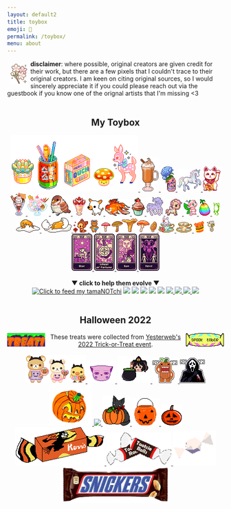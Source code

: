 ```yaml
---
layout: default2
title: toybox
emoji: 🎁
permalink: /toybox/
menu: about
---
```

<a target="_blank" href="https://foollovers.com/"><img src="/graphics/toy/c07-flower-cherry_blossom.gif" title="credit: foollovers" style="margin: 8px;" align="left"/></a>
<b>disclaimer</b>: where possible, original creators are given credit for their work, but there are a few pixels that I couldn't trace to their original creators. 
I am keen on citing original sources, so I would sincerely appreciate it if you could please reach out via the guestbook if you know one of the orignal artists that I'm missing &lt;3
<br>
<br>
<center>
    <h2>My Toybox</h2>
    <a target="_blank" href="https://pixelins.tumblr.com/">
    <img src="/graphics/toy/pixelins.gif">
    </a>
    <a target="_blank" href="https://www.deviantart.com/king-lulu-deer">
    <img src="/graphics/toy/psl_kingluludeer.gif"/>
    </a>
    <a target="_blank" href="https://www.lejlart.com/apple.html">
    <img src="/graphics/toy/lacroixhydrangea.gif">
    </a>
    <a target="_blank" href="https://www.lejlart.com/apple.html">
    <img src="/graphics/toy/unipix2.gif"/>
    </a>
    <a target="_blank" href="https://pixels.heylouise.space/">
    <img src="/graphics/toy/50-maneki-neko1.png">
    </a>
    <a target="_blank" href="https://www.lejlart.com/apple.html">
    <img src="/graphics/toy/nyan_sundae.gif">
    </a>
    <a target="_blank" href="https://web.archive.org/web/20061013174801/http://www.scribbleland.net/">
    <img src="/graphics/toy/parfait_scribbleland.gif">
    </a>
    <a target="_blank" href="http://pokyaron.fc2web.com/sozai.htm">
    <img src="/graphics/toy/bird1.gif">
    </a>
    <img src="/graphics/toy/parfait2.png" title="If you know where this came from, please send me the link!"/>
    <a target="_blank" href="http://mes.fc2web.com/">
    <img src="/graphics/toy/smalldog1.gif">
    </a>
    <a target="_blank" href="https://www.lejlart.com/apple.html">
    <img src="/graphics/toy/goldfish1.gif">
    </a>
    <a target="_blank" href="https://www.lejlart.com/apple.html">
    <img src="/graphics/toy/cupc3.gif">
    </a>
    <a target="_blank" href="https://www.lejlart.com/apple.html">
    <img src="/graphics/toy/meltycornpixel.gif">
    </a>
    <a target="_blank" href="https://www.lejlart.com/apple.html">
    <img src="/graphics/toy/toki_dolce.gif">
    </a>
    <a target="_blank" href="https://www.lejlart.com/apple.html">
    <img src="/graphics/toy/candychan.gif">
    </a>
    <a target="_blank" href="https://www.lejlart.com/apple.html">
    <img src="/graphics/toy/negg_rainbow.gif">
    </a>
    <a target="_blank" href="https://archive.sudomemo.net/">
    <img src="/graphics/toy/frog.gif">
    </a>
    <a target="_blank" href="https://www.lejlart.com/apple.html">
    <img src="/graphics/toy/gudetama_blanket.gif">
    </a>
    <a target="_blank" href="https://www.lejlart.com/apple.html">
    <img src="/graphics/toy/gudetama_hideegg.gif">
    </a>
    <a target="_blank" href="http://cute.lolipop.jp/hotchoco.html">
    <img src="/graphics/toy/bambi.gif"/>
    </a>
    <a target="_blank" href="https://blanketfort.neocities.org/">
    <img src="/graphics/toy/mail bear.gif"/>
    </a>
    <a target="_blank" href="https://www.deviantart.com/king-lulu-deer">
    <img src="/graphics/toy/mushroomjiggle_kingluludeer.gif"/>
    </a>
    <a target="_blank" href="https://www.lejlart.com/apple.html">
    <img src="/graphics/toy/bun_tearose.gif">
    </a>
    <a target="_blank" href="https://www.lejlart.com/apple.html">
    <img src="/graphics/toy/tcup8pastelylwblue.png">
    </a>
    <img src="/graphics/toy/burgerbounce.gif" title="If you know where this came from, please send me the link!"/>
    <a target="_blank" href="http://sorahana.ciao.jp/">
        <img src="/graphics/toy/bee.gif">
    </a>
    <br>
    <a target="_blank" href="https://www.deviantart.com/king-lulu-deer">
        <img src="/graphics/toy/star_tarot_kingluludeer.gif"/> 
        <img src="/graphics/toy/wheeloffortune_tarot_kingluludeer.gif"/> 
        <img src="/graphics/toy/sun_tarot_kingluludeer.gif"/> 
        <img src="/graphics/toy/devil_tarot_kingluludeer.gif"/>
    </a>
    <br>
    <br>
    <b>▼ click to help them evolve ▼</b>
    <br>
    <a target="_blank" href="http://tamanotchi.world/2859c"><img src="http://tamanotchi.world/i2/2859" title="Click to feed my tamaNOTchi"></a>
    <a target="_blank" href="https://wobble.town/visit/610"><img src="https://wobble.town/visit/610/wobble.gif"></a>
    <a target="_blank" href="http://magistream.com/creature/14192519"><img src="http://magistream.com/img/14192519.gif"/></a>
    <a target="_blank" href="http://magistream.com/creature/14192528"><img src="http://magistream.com/img/14192528.gif"/></a>
    <a target="_blank" href="http://magistream.com/creature/14192584"><img src="http://magistream.com/img/14192584.gif"/></a>
    <a target="_blank" href="http://magistream.com/creature/14192587"><img src="http://magistream.com/img/14192587.gif"/></a>
    <a target="_blank" href="https://dragcave.net/view/374HG">
        <img src="https://dragcave.net/image/374HG.gif"/>
    </a>
    <a href="https://dragcave.net/view/25sX5">
        <img src="https://dragcave.net/image/25sX5.gif"/>
    </a>
    <a href="https://dragcave.net/view/1YQ5c">
        <img src="https://dragcave.net/image/1YQ5c.gif"/>
    </a>
    <a href="https://dragcave.net/view/2QiOP">
        <img src="https://dragcave.net/image/2QiOP.gif"/>
    </a>
    <br>
    <br>
    <h2>Halloween 2022</h2>
    <a target="_blank" href="https://yesterweb.org/trickortreat2022/">
    <img src="/graphics/toy/halloween2022/yesterweb2022tot.gif" align="left" style="margin: 0 8px 0 0;"/>
    </a>
    <a target="_blank" href="https://lophius.xyz/halloween2022/halloween2022.html">
    <img src="/graphics/toy/halloween2022/lophiusxyz-spooktober2022.gif" align="right" style="margin: 0 0 0 8px;" title="treat from lophius.xyz's game"/>
    </a>
    These treats were collected from <a target="_blank" href="https://yesterweb.org/trickortreat2022/">Yesterweb's 2022 Trick-or-Treat event</a>.
    <br>
    <br>
    <a target="_blank" href="https://artwork.neocities.org/halloween.html">
    <img src="/graphics/toy/halloween2022/artworkhalloween.gif" title="treat from artwork"/>
    </a>
    <a target="_blank" href="https://dogfish99.neocities.org/morscertissima.html">
    <img src="/graphics/toy/halloween2022/fairy%20kitty%20from%20dogfish99neocities.png" title="treat from dogfish99"/>
    </a>
    <a target="_blank" href="https://blissnet.neocities.org/holiday/Hallozine2022/index.htmll">
    <img src="/graphics/toy/halloween2022/IppHPFV.gif" title="treat from blissnet"/>
    </a>
    <a target="_blank" href="https://gloomlee.neocities.org/trickortreat.html">
    <img src="/graphics/toy/halloween2022/pumpkindomo2022sticker-gloomlee.gif" title="treat from gloomlee"/>
    </a>
    <a target="_blank" href="https://gloomlee.neocities.org/trickortreat.html">
    <img src="/graphics/toy/halloween2022/scream2022sticker-gloomlee.gif" title="treat from gloomlee"/>
    </a>
    <a target="_blank" href="https://creaturefeature.neocities.org/misc/halloween.html">
    <img src="/graphics/toy/halloween2022/jacklatern.png" width="20%" height="20%" title="treat from creaturefeature"/>
    </a>
    <a target="_blank" href="https://redrevelry.neocities.org/">
    <img src="https://i.imgur.com/cBEXPv1.png">
    </a>
    <a target="_blank" href="https://expectationemesis.net/holiday/halloween2022.html">
    <img src="/graphics/toy/halloween2022/expectationemesis-pumpkinkitty.gif" title="treat from expectationemesis"/>
    </a>
    <a target="_blank" href="https://critterprincetoys.neocities.org/halloween.html">
    <img src="/graphics/toy/halloween2022/PUMPKINBUCKET.png" title="treat from critterprincetoys"/>
    </a>
    <a target="_blank" href="https://paintkiller.neocities.org/new/haloween2022.html">
    <img src="/graphics/toy/halloween2022/derpkin.png" title="treat from paintkiller"/>
    </a>
    <a target="_blank" href="https://frogpondblues.neocities.org/halloween/halloween.html">
    <img src="/graphics/toy/halloween2022/kiss.png" title="treat from frogpondblues"/>
    </a>
    <a target="_blank" href="https://kreepykeys.neocities.org/">
    <img src="/graphics/toy/halloween2022/tootsierolls.gif" width="30%" height="30%" title="treat from kreepykeys"/>
    </a>
    <a target="_blank" href="https://doctordizzy.neocities.org/halloween">
    <img src="/graphics/toy/halloween2022/candy_spin.gif" width="20%" height="20%" title="treat from doctordizzy"/>
    </a>
    <a target="_blank" href="https://fr1234.neocities.org/halloween.html">
    <img src="/graphics/toy/halloween2022/snickers_fr1234neocities.png" width="50%" height="50%" title="treat from fr1234"/>
    </a>
</center>